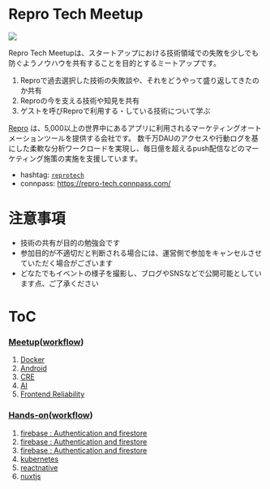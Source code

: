 # Repro Tech Meetup

![](https://github.com/reproio/repro-tech-meetup/blob/master/assets/images/repro-tech-meetup-banner-wide.png?raw=true)

Repro Tech Meetupは、スタートアップにおける技術領域での失敗を少しでも防ぐようノウハウを共有することを目的とするミートアップです。

1. Reproで過去選択した技術の失敗談や、それをどうやって盛り返してきたのか共有
1. Reproの今を支える技術や知見を共有
1. ゲストを呼びReproで利用する・している技術について学ぶ

[Repro](https://repro.io) は、5,000以上の世界中にあるアプリに利用されるマーケティングオートメーションツールを提供する会社です。
数千万DAUのアクセスや行動ログを基にした柔軟な分析ワークロードを実現し、毎日億を超えるpush配信などのマーケティング施策の実施を支援しています。

- hashtag: [`reprotech`](https://twitter.com/hashtag/reprotech)
- connpass: https://repro-tech.connpass.com/

# 注意事項

- 技術の共有が目的の勉強会です
- 参加目的が不適切だと判断される場合には、運営側で参加をキャンセルさせていただく場合がございます
- どなたでもイベントの様子を撮影し、ブログやSNSなどで公開可能としています点、ご了承ください

# ToC

### [Meetup](/meetups)([workflow](/meetups/ORGANIZE.md))

1. [Docker](https://gitpitch.com/reproio/repro-tech-meetup?p=meetups/1)
1. [Android](https://gitpitch.com/reproio/repro-tech-meetup?p=meetups/2)
1. [CRE](https://gitpitch.com/reproio/repro-tech-meetup?p=meetups/3)
1. [AI](https://gitpitch.com/reproio/repro-tech-meetup?p=meetups/4)
1. [Frontend Reliability](https://gitpitch.com/reproio/repro-tech-meetup?p=meetups/5)

### [Hands-on](/hands-on)([workflow](/hands-on/ORGANIZE.md))

1. [firebase : Authentication and firestore]()
1. [firebase : Authentication and firestore](https://gitpitch.com/reproio/repro-tech-meetup?p=hands-on/2)
1. [firebase : Authentication and firestore](https://gitpitch.com/reproio/repro-tech-meetup?p=hands-on/3)
1. [kubernetes](https://gitpitch.com/reproio/repro-tech-meetup?p=hands-on/4)
1. [reactnative](https://gitpitch.com/reproio/repro-tech-meetup?p=hands-on/5)
1. [nuxtjs](https://gitpitch.com/reproio/repro-tech-meetup?p=hands-on/6)
